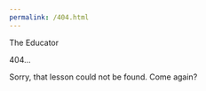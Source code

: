 ```yaml
---
permalink: /404.html
---
```


The Educator



404...



Sorry, that lesson could not be found. Come again?

